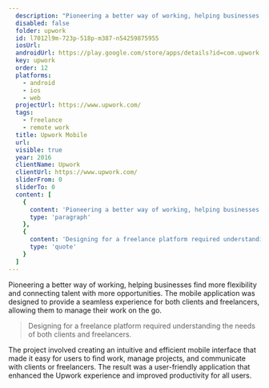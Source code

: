 ```yaml
---
  description: "Pioneering a better way of working, helping businesses find more flexibility and connecting talent with more opportunities."
  disabled: false
  folder: upwork
  id: l7012l9m-723p-518p-m387-n54259875955
  iosUrl: 
  androidUrl: https://play.google.com/store/apps/details?id=com.upwork.android.apps.client
  key: upwork
  order: 12
  platforms: 
    - android
    - ios
    - web
  projectUrl: https://www.upwork.com/
  tags: 
    - freelance
    - remote work
  title: Upwork Mobile
  url: 
  visible: true
  year: 2016
  clientName: Upwork
  clientUrl: https://www.upwork.com/
  sliderFrom: 0
  sliderTo: 0
  content: [
    {
      content: 'Pioneering a better way of working, helping businesses find more flexibility and connecting talent with more opportunities.',
      type: 'paragraph'
    },
    {
      content: 'Designing for a freelance platform required understanding the needs of both clients and freelancers.',
      type: 'quote'
    }
  ]
---
```


Pioneering a better way of working, helping businesses find more flexibility and connecting talent with more opportunities. The mobile application was designed to provide a seamless experience for both clients and freelancers, allowing them to manage their work on the go.

> Designing for a freelance platform required understanding the needs of both clients and freelancers.

The project involved creating an intuitive and efficient mobile interface that made it easy for users to find work, manage projects, and communicate with clients or freelancers. The result was a user-friendly application that enhanced the Upwork experience and improved productivity for all users.

